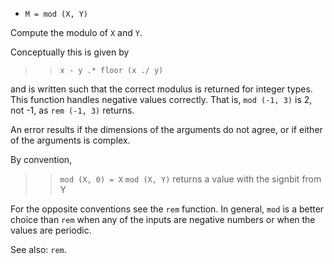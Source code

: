 * `M = mod (X, Y)`

Compute the modulo of `X` and `Y`.

Conceptually this is given by

>> `x - y .* floor (x ./ y)`

and is written such that the correct modulus is returned for
integer types.  This function handles negative values correctly.
That is, `mod (-1, 3)` is 2, not -1, as `rem (-1, 3)` returns.

An error results if the dimensions of the arguments do not agree,
or if either of the arguments is complex.

By convention,

>> `mod (X, 0) = X`
>> `mod (X, Y)`      returns a value with the signbit from Y

For the opposite conventions see the `rem` function.  In general,
`mod` is a better choice than `rem` when any of the inputs are
negative numbers or when the values are periodic.

See also: `rem`.
